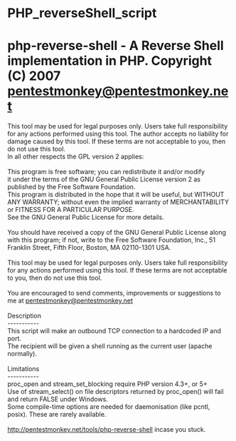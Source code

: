 # PHP_reverseShell_script
# php-reverse-shell - A Reverse Shell implementation in PHP.  Copyright (C) 2007 pentestmonkey@pentestmonkey.net

This tool may be used for legal purposes only.  Users take full responsibility<br />
for any actions performed using this tool.  The author accepts no liability
for damage caused by this tool.  If these terms are not acceptable to you, then
do not use this tool.
<br />
In all other respects the GPL version 2 applies:<br />
<br />
This program is free software; you can redistribute it and/or modify<br />
it under the terms of the GNU General Public License version 2 as<br />
published by the Free Software Foundation.
<br />
This program is distributed in the hope that it will be useful,
but WITHOUT ANY WARRANTY; without even the implied warranty of
MERCHANTABILITY or FITNESS FOR A PARTICULAR PURPOSE.<br />  See the
GNU General Public License for more details.<br />
<br />
You should have received a copy of the GNU General Public License along
with this program; if not, write to the Free Software Foundation, Inc.,
51 Franklin Street, Fifth Floor, Boston, MA 02110-1301 USA.<br />
<br />
This tool may be used for legal purposes only.  Users take full responsibility
for any actions performed using this tool.  If these terms are not acceptable to
you, then do not use this tool.<br />
<br />
You are encouraged to send comments, improvements or suggestions to
me at pentestmonkey@pentestmonkey.net<br />
<br />
Description<br />
-----------<br />
This script will make an outbound TCP connection to a hardcoded IP and port.<br />
The recipient will be given a shell running as the current user (apache normally).<br />
<br />
Limitations<br />
-----------<br />
proc_open and stream_set_blocking require PHP version 4.3+, or 5+<br />
Use of stream_select() on file descriptors returned by proc_open() will fail and return FALSE under Windows.<br />
Some compile-time options are needed for daemonisation (like pcntl, posix).  These are rarely available.<br />
<br />
http://pentestmonkey.net/tools/php-reverse-shell incase you stuck.<br />
